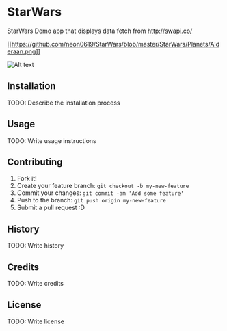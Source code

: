 # StarWars

StarWars Demo app that displays data fetch from http://swapi.co/

[[https://github.com/neon0619/StarWars/blob/master/StarWars/Planets/Alderaan.png]]

![Alt text](/blob/master/StarWars/Planets/Alderaan.png?raw=true "Optional Title")

## Installation
TODO: Describe the installation process
## Usage
TODO: Write usage instructions
## Contributing
1. Fork it!
2. Create your feature branch: `git checkout -b my-new-feature`
3. Commit your changes: `git commit -am 'Add some feature'`
4. Push to the branch: `git push origin my-new-feature`
5. Submit a pull request :D
## History
TODO: Write history
## Credits
TODO: Write credits
## License
TODO: Write license

